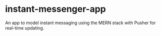 # instant-messenger-app

An app to model instant messaging using the MERN stack with Pusher for real-time updating.
